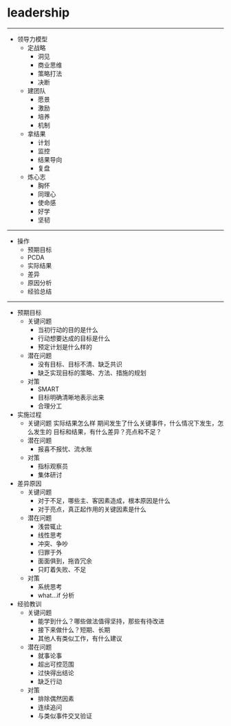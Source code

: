 # leadership

---

- 领导力模型
    - 定战略
        - 洞见
        - 商业思维
        - 策略打法
        - 决断
    - 建团队
        - 愿景
        - 激励
        - 培养
        - 机制
    - 拿结果
        - 计划
        - 监控
        - 结果导向
        - 复盘
    - 炼心志
        - 胸怀
        - 同理心
        - 使命感
        - 好学
        - 坚韧

---

- 操作
    - 预期目标
    - PCDA
    - 实际结果
    - 差异
    - 原因分析
    - 经验总结

---

- 预期目标
    - 关键问题
        - 当初行动的目的是什么
        - 行动想要达成的目标是什么
        - 预定计划是什么样的
    - 潜在问题
        - 没有目标、目标不清、缺乏共识
        - 缺乏实现目标的策略、方法、措施的规划
    - 对策
        - SMART
        - 目标明确清晰地表示出来
        - 合理分工
- 实施过程
    - 关键问题
        实际结果怎么样
        期间发生了什么关键事件，什么情况下发生，怎么发生的
        目标和结果，有什么差异？亮点和不足？
    - 潜在问题
        - 报喜不报忧、流水账
    - 对策
        - 指标观察员
        - 集体研讨
- 差异原因
    - 关键问题
        - 对于不足，哪些主、客因素造成，根本原因是什么
        - 对于亮点，真正起作用的关键因素是什么
    - 潜在问题
        - 浅尝辄止
        - 线性思考
        - 冲突、争吵
        - 归罪于外
        - 面面俱到，拖沓冗余
        - 只盯着失败、不足
    - 对策
        - 系统思考
        - what...if 分析
- 经验教训
    - 关键问题
        - 能学到什么？哪些做法值得坚持，那些有待改进
        - 接下来做什么？短期、长期
        - 其他人有类似工作，有什么建议
    - 潜在问题
        - 就事论事
        - 超出可控范围
        - 过快得出结论
        - 缺乏行动
    - 对策
        - 排除偶然因素
        - 连续追问
        - 与类似事件交叉验证
